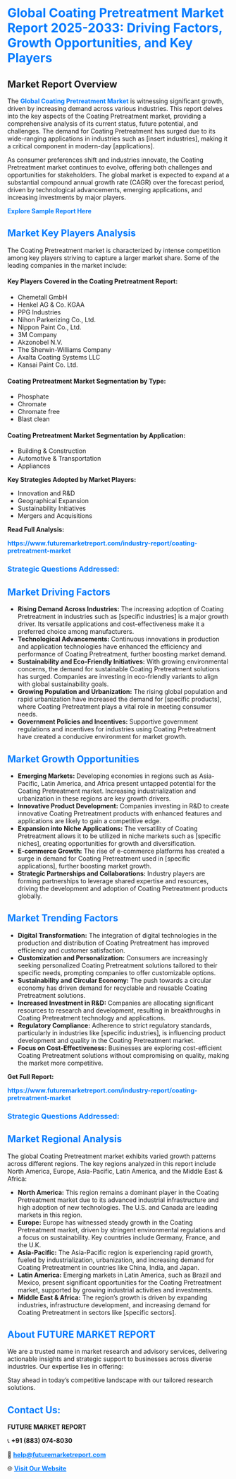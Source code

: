 <h1 style="color: #007BFF;">Global Coating Pretreatment Market Report 2025-2033: Driving Factors, Growth Opportunities, and Key Players</h1>

<section id="overview">
<h2>Market Report Overview</h2>
<p>The <a href="https://www.futuremarketreport.com/industry-report/coating-pretreatment-market" style="color: #007BFF; text-decoration: none;"><strong>Global Coating Pretreatment Market</strong></a> is witnessing significant growth, driven by increasing demand across various industries. This report delves into the key aspects of the Coating Pretreatment market, providing a comprehensive analysis of its current status, future potential, and challenges. The demand for Coating Pretreatment has surged due to its wide-ranging applications in industries such as [insert industries], making it a critical component in modern-day [applications].</p>
<p>As consumer preferences shift and industries innovate, the Coating Pretreatment market continues to evolve, offering both challenges and opportunities for stakeholders. The global market is expected to expand at a substantial compound annual growth rate (CAGR) over the forecast period, driven by technological advancements, emerging applications, and increasing investments by major players.</p>
</section>

<section id="overview">
<p><a href="https://www.futuremarketreport.com/request-sample/reportId=103651" style="color: #007BFF; text-decoration: none;"><strong>Explore Sample Report Here</strong></a></p>
</section>

<section id="key-players">
<h2 style="color: #007BFF;">Market Key Players Analysis</h2>
<p>The Coating Pretreatment market is characterized by intense competition among key players striving to capture a larger market share. Some of the leading companies in the market include:</p>
<h4>Key Players Covered in the Coating Pretreatment Report:</h4>
<ul><li>Chemetall GmbH</li><li>Henkel AG &amp; Co. KGAA</li><li>PPG Industries</li><li>Nihon Parkerizing Co., Ltd.</li><li>Nippon Paint Co., Ltd.</li><li>3M Company</li><li>Akzonobel N.V.</li><li>The Sherwin-Williams Company</li><li>Axalta Coating Systems LLC</li><li>Kansai Paint Co. Ltd.</li></ul>
<h4>Coating Pretreatment Market Segmentation by Type:</h4>
<ul><li>Phosphate</li><li>Chromate</li><li>Chromate free</li><li>Blast clean</li></ul>

<h4>Coating Pretreatment Market Segmentation by Application:</h4>
<ul><li>Building &amp; Construction</li><li>Automotive &amp; Transportation</li><li>Appliances</li></ul>
<p><strong>Key Strategies Adopted by Market Players:</strong></p>
<ul>
<li>Innovation and R&D</li>
<li>Geographical Expansion</li>
<li>Sustainability Initiatives</li>
<li>Mergers and Acquisitions</li>
</ul>
</section>

<section>
<p><strong>Read Full Analysis: </strong></p><a href="https://www.futuremarketreport.com/industry-report/coating-pretreatment-market" style="color: #007BFF; text-decoration: none;"><strong>https://www.futuremarketreport.com/industry-report/coating-pretreatment-market</strong></a>
<h3 style="color: #007BFF;">Strategic Questions Addressed:</h3>
</section>

<section id="driving-factors">
<h2 style="color: #007BFF;">Market Driving Factors</h2>
<ul>
<li><strong>Rising Demand Across Industries:</strong> The increasing adoption of Coating Pretreatment in industries such as [specific industries] is a major growth driver. Its versatile applications and cost-effectiveness make it a preferred choice among manufacturers.</li>
<li><strong>Technological Advancements:</strong> Continuous innovations in production and application technologies have enhanced the efficiency and performance of Coating Pretreatment, further boosting market demand.</li>
<li><strong>Sustainability and Eco-Friendly Initiatives:</strong> With growing environmental concerns, the demand for sustainable Coating Pretreatment solutions has surged. Companies are investing in eco-friendly variants to align with global sustainability goals.</li>
<li><strong>Growing Population and Urbanization:</strong> The rising global population and rapid urbanization have increased the demand for [specific products], where Coating Pretreatment plays a vital role in meeting consumer needs.</li>
<li><strong>Government Policies and Incentives:</strong> Supportive government regulations and incentives for industries using Coating Pretreatment have created a conducive environment for market growth.</li>
</ul>
</section>

<section id="growth-opportunities">
<h2 style="color: #007BFF;">Market Growth Opportunities</h2>
<ul>
<li><strong>Emerging Markets:</strong> Developing economies in regions such as Asia-Pacific, Latin America, and Africa present untapped potential for the Coating Pretreatment market. Increasing industrialization and urbanization in these regions are key growth drivers.</li>
<li><strong>Innovative Product Development:</strong> Companies investing in R&D to create innovative Coating Pretreatment products with enhanced features and applications are likely to gain a competitive edge.</li>
<li><strong>Expansion into Niche Applications:</strong> The versatility of Coating Pretreatment allows it to be utilized in niche markets such as [specific niches], creating opportunities for growth and diversification.</li>
<li><strong>E-commerce Growth:</strong> The rise of e-commerce platforms has created a surge in demand for Coating Pretreatment used in [specific applications], further boosting market growth.</li>
<li><strong>Strategic Partnerships and Collaborations:</strong> Industry players are forming partnerships to leverage shared expertise and resources, driving the development and adoption of Coating Pretreatment products globally.</li>
</ul>
</section>

<section id="trending-factors">
<h2 style="color: #007BFF;">Market Trending Factors</h2>
<ul>
<li><strong>Digital Transformation:</strong> The integration of digital technologies in the production and distribution of Coating Pretreatment has improved efficiency and customer satisfaction.</li>
<li><strong>Customization and Personalization:</strong> Consumers are increasingly seeking personalized Coating Pretreatment solutions tailored to their specific needs, prompting companies to offer customizable options.</li>
<li><strong>Sustainability and Circular Economy:</strong> The push towards a circular economy has driven demand for recyclable and reusable Coating Pretreatment solutions.</li>
<li><strong>Increased Investment in R&D:</strong> Companies are allocating significant resources to research and development, resulting in breakthroughs in Coating Pretreatment technology and applications.</li>
<li><strong>Regulatory Compliance:</strong> Adherence to strict regulatory standards, particularly in industries like [specific industries], is influencing product development and quality in the Coating Pretreatment market.</li>
<li><strong>Focus on Cost-Effectiveness:</strong> Businesses are exploring cost-efficient Coating Pretreatment solutions without compromising on quality, making the market more competitive.</li>
</ul>
</section>

<section>
<p><strong>Get Full Report: </strong></p><a href="https://www.futuremarketreport.com/industry-report/coating-pretreatment-market" style="color: #007BFF; text-decoration: none;"><strong>https://www.futuremarketreport.com/industry-report/coating-pretreatment-market</strong></a>
<h3 style="color: #007BFF;">Strategic Questions Addressed:</h3>
</section>


<section id="regional-analysis">
<h2 style="color: #007BFF;">Market Regional Analysis</h2>
<p>The global Coating Pretreatment market exhibits varied growth patterns across different regions. The key regions analyzed in this report include North America, Europe, Asia-Pacific, Latin America, and the Middle East & Africa:</p>
<ul>
<li><strong>North America:</strong> This region remains a dominant player in the Coating Pretreatment market due to its advanced industrial infrastructure and high adoption of new technologies. The U.S. and Canada are leading markets in this region.</li>
<li><strong>Europe:</strong> Europe has witnessed steady growth in the Coating Pretreatment market, driven by stringent environmental regulations and a focus on sustainability. Key countries include Germany, France, and the U.K.</li>
<li><strong>Asia-Pacific:</strong> The Asia-Pacific region is experiencing rapid growth, fueled by industrialization, urbanization, and increasing demand for Coating Pretreatment in countries like China, India, and Japan.</li>
<li><strong>Latin America:</strong> Emerging markets in Latin America, such as Brazil and Mexico, present significant opportunities for the Coating Pretreatment market, supported by growing industrial activities and investments.</li>
<li><strong>Middle East & Africa:</strong> The region’s growth is driven by expanding industries, infrastructure development, and increasing demand for Coating Pretreatment in sectors like [specific sectors].</li>
</ul>
</section>

<footer>
<h2 style="color: #007BFF;">About FUTURE MARKET REPORT</h2>
<p>We are a trusted name in market research and advisory services, delivering actionable insights and strategic support to businesses across diverse industries. Our expertise lies in offering:</p>

<p>Stay ahead in today’s competitive landscape with our tailored research solutions.</p>

<h2 style="color: #007BFF;">Contact Us:</h2>
<p><strong>FUTURE MARKET REPORT</strong></p>
<p>📞 <strong>+91 (883) 074-8030</strong></p>
<p>📧 <strong><a href="mailto:help@futuremarketreport.com" style="color: #007BFF;">help@futuremarketreport.com</a></strong></p>
<p>🌐 <strong><a href="https://www.futuremarketreport.com/" style="color: #007BFF;">Visit Our Website</a></strong></p>
</footer>